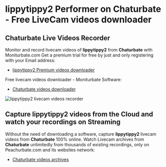 # lippytippy2 Performer on Chaturbate - Free LiveCam videos downloader

## Chaturbate Live Videos Recorder

Monitor and record livecam videos of **lippytippy2** from **Chaturbate** with Moniturbate.com
Get a premium trial for free by just and only registering with your Email address:
* [lippytippy2 Premium videos downloader](https://moniturbate.com/request-demo-licence-key.html)

Free livecam videos downloader - Moniturbate Software:
* [Chaturbate videos downloader](https://moniturbate.com/moniturbate-download-software.html)

![lippytippy2 livecam videos recorder](https://peachurnet.com/templates/moniturbate-software.png)


## Capture lippytippy2 videos from the Cloud and watch your recordings on Streaming

Without the need of downloading a software, capture **lippytippy2** livecam videos from **Chaturbate** 100% online.
Watch Livecam archives from **Chaturbate** unlimitedly from thousands of existing recordings, only on Peachurbate.com and its websites network:
* [Chaturbate videos archives](https://peachurnet.com/)